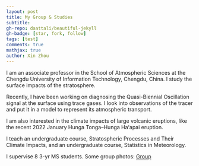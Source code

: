 ```yaml
---
layout: post
title: My Group & Studies
subtitle: 
gh-repo: daattali/beautiful-jekyll
gh-badge: [star, fork, follow]
tags: [test]
comments: true
mathjax: true
author: Xin Zhou
---
```

I am an associate professor in the School of Atmospheric Sciences at the Chengdu University of Information Technology, Chengdu, China. I study the surface impacts of the stratosphere.

Recently, I have been working on diagnosing the Quasi-Biennial Oscillation signal at the surface using trace gases. I look into observations of the tracer and put it in a model to represent its atmospheric transport.

I am also interested in the climate impacts of large volcanic eruptions, like the recent 2022 January Hunga Tonga–Hunga Haʻapai eruption.

I teach an undergraduate course, Stratospheric Processes and Their Climate Impacts, and an undergraduate course, Statistics in Meteorology.

I supervise 8 3-yr MS students.
Some group photos:
[Group](/assets/img/group2024.jpg)
